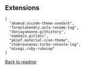 ## Extensions

```
[
  "akamud.vscode-theme-onedark",
  "formulahendry.auto-rename-tag",
  "donjayamanne.githistory",
  "eamodio.gitlens",
  "pkief.material-icon-theme",
  "chakrounanas.turbo-console-log",
  "misogi.ruby-rubocop"
]
```

[Back to readme](README.md)
